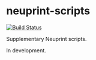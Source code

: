 # neuprint-scripts
[![Build Status](https://travis-ci.org/connectome-neuprint/neuprint-scripts.svg?branch=master)](https://travis-ci.org/connectome-neuprint/neuprint-scripts)

Supplementary Neuprint scripts.

In development.

